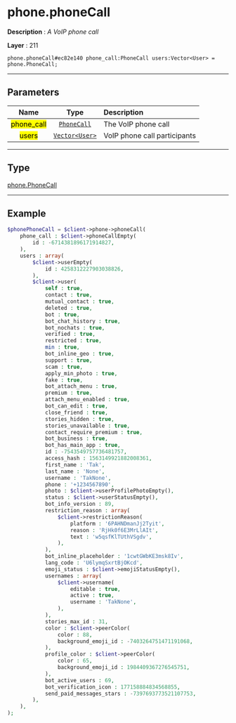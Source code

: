 # phone.phoneCall

**Description** : *A VoIP phone call*

**Layer** : 211

```tl
phone.phoneCall#ec82e140 phone_call:PhoneCall users:Vector<User> = phone.PhoneCall;
```

---

## Parameters

| Name | Type | Description |
| :---: | :---: | :--- |
| <mark>phone_call</mark> | [`PhoneCall`](type/PhoneCall) | The VoIP phone call |
| <mark>users</mark> | [`Vector<User>`](type/User) | VoIP phone call participants |

---

## Type

[phone.PhoneCall](type/phone.PhoneCall)

---

## Example

```php
$phonePhoneCall = $client->phone->phoneCall(
	phone_call : $client->phoneCallEmpty(
		id : -6714381896171914827,
	),
	users : array(
		$client->userEmpty(
			id : 4258312227903038826,
		),
		$client->user(
			self : true,
			contact : true,
			mutual_contact : true,
			deleted : true,
			bot : true,
			bot_chat_history : true,
			bot_nochats : true,
			verified : true,
			restricted : true,
			min : true,
			bot_inline_geo : true,
			support : true,
			scam : true,
			apply_min_photo : true,
			fake : true,
			bot_attach_menu : true,
			premium : true,
			attach_menu_enabled : true,
			bot_can_edit : true,
			close_friend : true,
			stories_hidden : true,
			stories_unavailable : true,
			contact_require_premium : true,
			bot_business : true,
			bot_has_main_app : true,
			id : -7543549757736481757,
			access_hash : 1563149921882008361,
			first_name : 'Tak',
			last_name : 'None',
			username : 'TakNone',
			phone : '+1234567890',
			photo : $client->userProfilePhotoEmpty(),
			status : $client->userStatusEmpty(),
			bot_info_version : 89,
			restriction_reason : array(
				$client->restrictionReason(
					platform : '6PAHNDmanJj2Tyit',
					reason : 'RjHk0f6E3MrLlAIt',
					text : 'w5qsfKlTUthVSgdv',
				),
			),
			bot_inline_placeholder : '1cwtGWbKE3msk8Iv',
			lang_code : 'U6lymqSxrtBjOKcd',
			emoji_status : $client->emojiStatusEmpty(),
			usernames : array(
				$client->username(
					editable : true,
					active : true,
					username : 'TakNone',
				),
			),
			stories_max_id : 31,
			color : $client->peerColor(
				color : 88,
				background_emoji_id : -7403264751471191068,
			),
			profile_color : $client->peerColor(
				color : 65,
				background_emoji_id : 1984409367276545751,
			),
			bot_active_users : 69,
			bot_verification_icon : 177158884834568855,
			send_paid_messages_stars : -7397693773521107753,
		),
	),
);
```